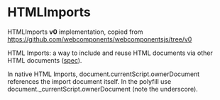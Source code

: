 # HTMLImports

HTMLImports <b>v0</b> implementation, copied from https://github.com/webcomponents/webcomponentsjs/tree/v0


HTML Imports: a way to include and reuse HTML documents via other HTML documents ([spec](https://w3c.github.io/webcomponents/spec/imports/)).

In native HTML Imports, document.currentScript.ownerDocument references the import document itself. In the polyfill use document._currentScript.ownerDocument (note the underscore).
